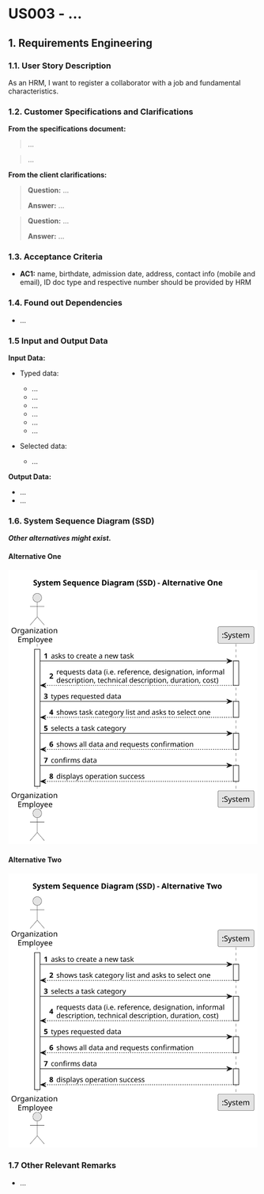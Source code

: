 # US003 - ...


## 1. Requirements Engineering

### 1.1. User Story Description

As an HRM, I want to register a collaborator with a job and fundamental characteristics.


### 1.2. Customer Specifications and Clarifications 

**From the specifications document:**

>	...

>	...

**From the client clarifications:**

> **Question:** ...
>
> **Answer:** ...

> **Question:** ...
>
> **Answer:** ...

### 1.3. Acceptance Criteria

* **AC1:**  name, birthdate, admission date, address, contact info (mobile and email), ID doc type and respective number should be provided by HRM

### 1.4. Found out Dependencies

* ...

### 1.5 Input and Output Data

**Input Data:**

* Typed data:
    * ...
    * ...
    * ...
    * ...
    * ...
    * ...
	
* Selected data:
    * ...

**Output Data:**

* ...
* ...

### 1.6. System Sequence Diagram (SSD)

**_Other alternatives might exist._**

#### Alternative One

![System Sequence Diagram - Alternative One](svg/us006-system-sequence-diagram-alternative-one.svg)

#### Alternative Two

![System Sequence Diagram - Alternative Two](svg/us006-system-sequence-diagram-alternative-two.svg)

### 1.7 Other Relevant Remarks

* ...